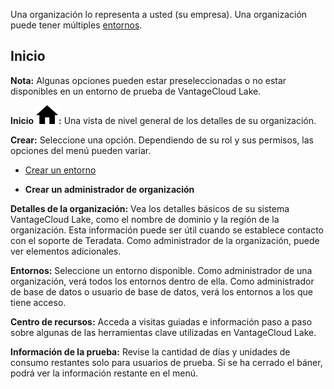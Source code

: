 Una organización lo representa a usted (su empresa). Una organización puede tener múltiples [entornos](sbt1640280496980.md).

Inicio
------

**Nota:** Algunas opciones pueden estar preseleccionadas o no estar disponibles en un entorno de prueba de VantageCloud Lake.

**Inicio** ![House icon.](Images/cxp1588894410855.svg)**:** Una vista de nivel general de los detalles de su organización.

**Crear:** Seleccione una opción. Dependiendo de su rol y sus permisos, las opciones del menú pueden variar.

-   [Crear un entorno](qiv1640281527006.md)

-   **Crear un administrador de organización**

**Detalles de la organización:** Vea los detalles básicos de su sistema VantageCloud Lake, como el nombre de dominio y la región de la organización. Esta información puede ser útil cuando se establece contacto con el soporte de Teradata. Como administrador de la organización, puede ver elementos adicionales.

**Entornos:** Seleccione un entorno disponible. Como administrador de una organización, verá todos los entornos dentro de ella. Como administrador de base de datos o usuario de base de datos, verá los entornos a los que tiene acceso.

**Centro de recursos:** Acceda a visitas guiadas e información paso a paso sobre algunas de las herramientas clave utilizadas en VantageCloud Lake.

**Información de la prueba:** Revise la cantidad de días y unidades de consumo restantes solo para usuarios de prueba. Si se ha cerrado el báner, podrá ver la información restante en el menú.
